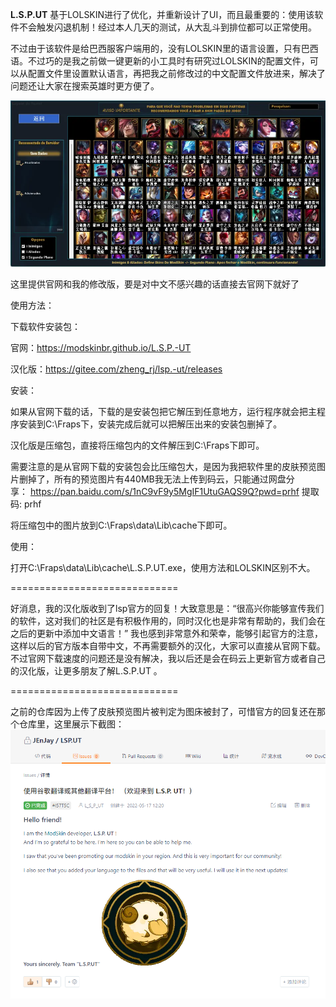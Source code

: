  **L.S.P.UT** 
基于LOLSKIN进行了优化，并重新设计了UI，而且最重要的：使用该软件不会触发闪退机制！经过本人几天的测试，从大乱斗到排位都可以正常使用。

不过由于该软件是给巴西服客户端用的，没有LOLSKIN里的语言设置，只有巴西语。不过巧的是我之前做一键更新的小工具时有研究过LOLSKIN的配置文件，可以从配置文件里设置默认语言，再把我之前修改过的中文配置文件放进来，解决了问题还让大家在搜索英雄时更方便了。

![](image.png)

这里提供官网和我的修改版，要是对中文不感兴趣的话直接去官网下就好了

使用方法：

下载软件安装包：

官网：https://modskinbr.github.io/L.S.P.-UT

汉化版：https://gitee.com/zheng_rj/lsp.-ut/releases

安装：

如果从官网下载的话，下载的是安装包把它解压到任意地方，运行程序就会把主程序安装到C:\Fraps下，安装完成后就可以把解压出来的安装包删掉了。

汉化版是压缩包，直接将压缩包内的文件解压到C:\Fraps下即可。

需要注意的是从官网下载的安装包会比压缩包大，是因为我把软件里的皮肤预览图片删掉了，所有的预览图片有440MB我无法上传到码云，只能通过网盘分享： https://pan.baidu.com/s/1nC9vF9y5MgIF1UtuGAQS9Q?pwd=prhf 提取码: prhf

将压缩包中的图片放到C:\Fraps\data\Lib\cache下即可。

使用：

打开C:\Fraps\data\Lib\cache\L.S.P.UT.exe，使用方法和LOLSKIN区别不大。


=============================

好消息，我的汉化版收到了lsp官方的回复！大致意思是：“很高兴你能够宣传我们的软件，这对我们的社区是有积极作用的，同时汉化也是非常有帮助的，我们会在之后的更新中添加中文语言！”
我也感到非常意外和荣幸，能够引起官方的注意，这样以后的官方版本自带中文，不再需要额外的汉化，大家可以直接从官网下载。不过官网下载速度的问题还是没有解决，我以后还是会在码云上更新官方或者自己的汉化版，让更多朋友了解L.S.P.UT 。

=============================

之前的仓库因为上传了皮肤预览图片被判定为图床被封了，可惜官方的回复还在那个仓库里，这里展示下截图：
![](1653275222(1).png)